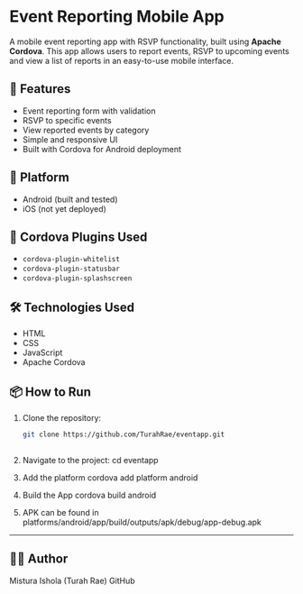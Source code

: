 # Event Reporting Mobile App

A mobile event reporting app with RSVP functionality, built using **Apache Cordova**. 
This app allows users to report events, RSVP to upcoming events and 
view a list of reports in an easy-to-use mobile interface.

## 🚀 Features

- Event reporting form with validation
- RSVP to specific events
- View reported events by category
- Simple and responsive UI
- Built with Cordova for Android deployment

## 📱 Platform

- Android (built and tested)
- iOS (not yet deployed)

## 🧩 Cordova Plugins Used

- `cordova-plugin-whitelist`
- `cordova-plugin-statusbar`
- `cordova-plugin-splashscreen`

## 🛠️ Technologies Used

- HTML
- CSS
- JavaScript
- Apache Cordova

## 📦 How to Run

1. Clone the repository:
   ```bash
   git clone https://github.com/TurahRae/eventapp.git
  
2. Navigate to the project:
      cd eventapp

3. Add the platform
       cordova add platform android

4. Build the App
       cordova build android

5. APK can be found in platforms/android/app/build/outputs/apk/debug/app-debug.apk


------

## 👩‍💻 Author
Mistura Ishola (Turah Rae)
GitHub
